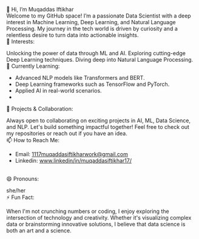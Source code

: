 👋 Hi, I’m Muqaddas Iftikhar
<br>
Welcome to my GitHub space! I’m a passionate Data Scientist with a deep interest in Machine Learning, Deep Learning, and Natural Language Processing. My journey in the tech world is driven by curiosity and a relentless desire to turn data into actionable insights.
<br>
👀 Interests:

Unlocking the power of data through ML and AI.
Exploring cutting-edge Deep Learning techniques.
Diving deep into Natural Language Processing.
<br>
🌱 Currently Learning:

- Advanced NLP models like Transformers and BERT.
- Deep Learning frameworks such as TensorFlow and PyTorch.
- Applied AI in real-world scenarios.
- <br>
💼 Projects & Collaboration:

Always open to collaborating on exciting projects in AI, ML, Data Science, and NLP.
Let's build something impactful together! Feel free to check out my repositories or reach out if you have an idea.
<br>
📫 How to Reach Me:

- Email: 1117muqaddasiftikharwork@gmail.com
- Linkedin: www.linkedin/in/muqaddasiftikhar17/
<br>
😄 Pronouns:

she/her
<br>
⚡ Fun Fact:

When I'm not crunching numbers or coding, I enjoy exploring the intersection of technology and creativity. Whether it's visualizing complex data or brainstorming innovative solutions, I believe that data science is both an art and a science.
